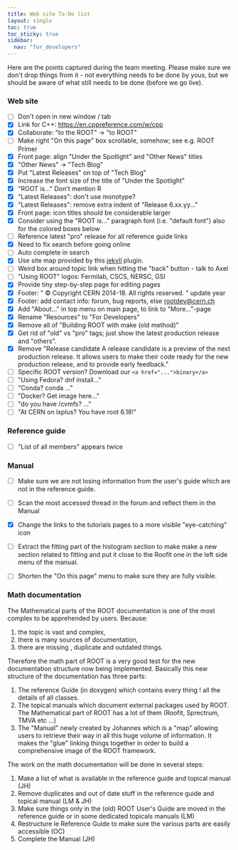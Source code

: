 ```yaml
---
title: Web site To-Do list
layout: single
toc: true
toc_sticky: true
sidebar:
  nav: "for_developers"
---
```


Here are the points captured during the team meeting. Please make sure
we don't drop things from it - not everything needs to be done by yous,
but we should be aware of what still needs to be done (before we go live).

### Web site
   - [ ] Don't open in new window / tab
   - [X] Link for C++: https://en.cppreference.com/w/cpp
   - [X] Collaborate: "to the ROOT" -> "to ROOT"
   - [ ] Make right "On this page" box scrollable, somehow; see e.g. ROOT Primer
   - [X] Front page: align "Under the Spotlight" and "Other News" titles
   - [X] "Other News" -> "Tech Blog"
   - [X] Put "Latest Releases" on top of "Tech Blog"
   - [X] Increase the font size of the title of "Under the Spotlight"
   - [X] "ROOT is..." Don't mention R
   - [X] "Latest Releases": don't use monotype?
   - [X] "Latest Releases": remove extra indent of "Release 6.xx.yy..."
   - [X] Front page: icon titles should be considerable larger
   - [X] Consider using the "ROOT is..." paragraph font (i.e. "default font") also for the colored boxes below
   - [ ] Reference latest "pro" release for all reference guide links
   - [X] Need to fix search before going online
   - [ ] Auto complete in search
   - [X] Use site map provided by this [jekyll](https://github.com/jekyll/jekyll-sitemap) plugin.
   - [ ] Weird box around topic link when hitting the "back" button - talk to Axel
   - [ ] "Using ROOT" logos: Fermilab, CSCS, NERSC, GSI
   - [X] Provide tiny step-by-step page for editing pages
   - [X] Footer: " © Copyright CERN 2014-18. All rights reserved. " update year
   - [X] Footer: add contact info: forum, bug reports, else rootdev@cern.ch
   - [X] Add "About..." in top menu on main page, to link to "More..."-page
   - [X] Rename "Resources" to "For Developers"
   - [X] Remove all of "Building ROOT with make (old method)"
   - [X] Get rid of "old" vs "pro" tags; just show the latest production release and "others".
   - [X] Remove "Release candidate
     A release candidate is a preview of the next production release. It
     allows users to make their code ready for the new production release,
     and to provide early feedback."
   - [ ] Specific ROOT version? Download our `<a href="...">binary</a>`
   - [ ] "Using Fedora? dnf install..."
   - [ ] "Conda? conda ..."
   - [ ] "Docker? Get image here..."
   - [ ] "do you have /cvmfs? ..."
   - [ ] "At CERN on lxplus? You have root 6.18!"

### Reference guide
   - [ ] "List of all members" appears twice

### Manual
   - [ ] Make sure we are not losing information from the user's guide
         which are not in the reference guide.
   - [ ] Scan the most accessed thread in the forum and reflect them in the Manual
   - [X] Change the links to the tutorials pages to a more visible "eye-catching" icon
   - [ ] Extract the fitting part of the histogram section to make make a new section
         related to fitting and put it close to the Roofit one in the left side menu of
         the manual.
   - [ ] Shorten the "On this page" menu to make sure they are fully visible.


### Math documentation

   The Mathematical parts of the ROOT documentation is one of the most complex to be
   apprehended by users. Because:

   1. the topic is vast and complex,
   2. there is many sources of documentation,
   3. there are missing , duplicate and outdated things.

   Therefore the math part of ROOT is a very good test for the new documentation structure now
   being implemented. Basically this new structure of the documentation has three parts:

   1. The reference Guide (in doxygen) which contains every thing ! all the details of all
   classes.
   2. The topical manuals which document external packages used by ROOT. The Mathematical
   part of ROOT has a lot of them (Roofit, Sprectrum, TMVA etc ...)
   3. The "Manual" newly created by Johannes which is a "map" allowing users to retrieve their
   way in all this huge volume of information. It makes the "glue" linking things together
   in order to build a comprehensive image of the ROOT framework.

   The work on the math documentation will be done in several steps:

   1. Make a list of what is available in the reference guide and topical manual (JH)
   2. Remove duplicates and out of date stuff in the reference guide  and topical manual (LM & JH)
   3. Make sure things only in the (old) ROOT User's Guide are moved in the reference guide
   or in some dedicated topicals manuals (LM)
   4. Restructure le Reference Guide to make sure the various parts are easily accessible (OC)
   5. Complete the Manual (JH)
